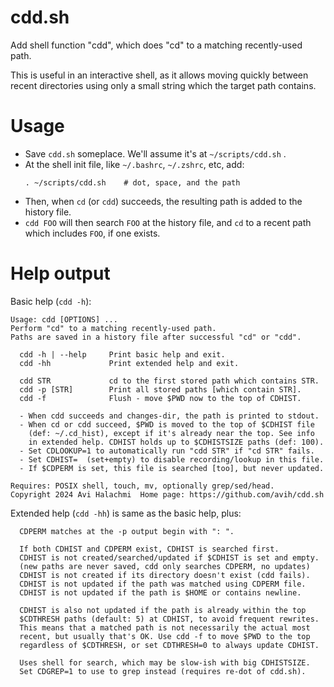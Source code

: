 # cdd.sh
Add shell function "cdd", which does "cd" to a matching recently-used path.

This is useful in an interactive shell, as it allows moving quickly
between recent directories using only a small string which the target
path contains.

# Usage
- Save `cdd.sh` someplace. We'll assume it's at `~/scripts/cdd.sh` .
- At the shell init file, like `~/.bashrc`, `~/.zshrc`, etc, add:
    ```
    . ~/scripts/cdd.sh    # dot, space, and the path
    ```
- Then, when `cd` (or `cdd`) succeeds, the resulting path is added
to the history file.
-  `cdd FOO` will then search `FOO` at the history file, and `cd` to
a recent path which includes `FOO`, if one exists.

# Help output
Basic help (`cdd -h`):
```
Usage: cdd [OPTIONS] ...
Perform "cd" to a matching recently-used path.
Paths are saved in a history file after successful "cd" or "cdd".

  cdd -h | --help     Print basic help and exit.
  cdd -hh             Print extended help and exit.

  cdd STR             cd to the first stored path which contains STR.
  cdd -p [STR]        Print all stored paths [which contain STR].
  cdd -f              Flush - move $PWD now to the top of CDHIST.

  - When cdd succeeds and changes-dir, the path is printed to stdout.
  - When cd or cdd succeed, $PWD is moved to the top of $CDHIST file
    (def: ~/.cd_hist), except if it's already near the top. See info
    in extended help. CDHIST holds up to $CDHISTSIZE paths (def: 100).
  - Set CDLOOKUP=1 to automatically run "cdd STR" if "cd STR" fails.
  - Set CDHIST=  (set+empty) to disable recording/lookup in this file.
  - If $CDPERM is set, this file is searched [too], but never updated.

Requires: POSIX shell, touch, mv, optionally grep/sed/head.
Copyright 2024 Avi Halachmi  Home page: https://github.com/avih/cdd.sh
```

Extended help (`cdd -hh`) is same as the basic help, plus:
```
  CDPERM matches at the -p output begin with ": ".

  If both CDHIST and CDPERM exist, CDHIST is searched first.
  CDHIST is not created/searched/updated if $CDHIST is set and empty.
  (new paths are never saved, cdd only searches CDPERM, no updates)
  CDHIST is not created if its directory doesn't exist (cdd fails).
  CDHIST is not updated if the path was matched using CDPERM file.
  CDHIST is not updated if the path is $HOME or contains newline.

  CDHIST is also not updated if the path is already within the top
  $CDTHRESH paths (default: 5) at CDHIST, to avoid frequent rewrites.
  This means that a matched path is not necessarily the actual most
  recent, but usually that's OK. Use cdd -f to move $PWD to the top
  regardless of $CDTHRESH, or set CDTHRESH=0 to always update CDHIST.

  Uses shell for search, which may be slow-ish with big CDHISTSIZE.
  Set CDGREP=1 to use to grep instead (requires re-dot of cdd.sh).
```

